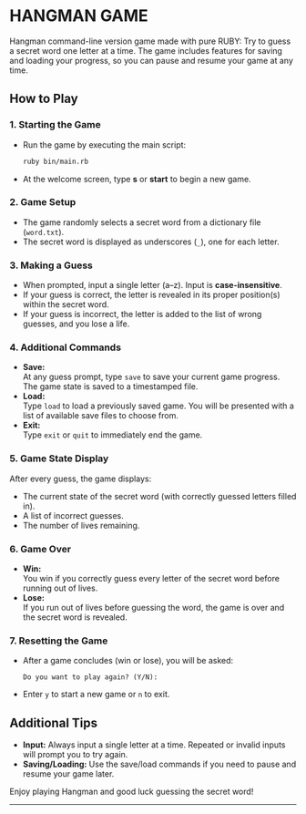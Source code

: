 # HANGMAN GAME

Hangman command-line version game made with pure RUBY: Try to guess a secret word one letter at a time. The game includes features for saving and loading your progress, so you can pause and resume your game at any time.

## How to Play

### 1. Starting the Game
- Run the game by executing the main script:
  ```bash
  ruby bin/main.rb
  ```
- At the welcome screen, type **s** or **start** to begin a new game.

### 2. Game Setup
- The game randomly selects a secret word from a dictionary file (`word.txt`).
- The secret word is displayed as underscores (`_`), one for each letter.

### 3. Making a Guess
- When prompted, input a single letter (a–z). Input is **case-insensitive**.
- If your guess is correct, the letter is revealed in its proper position(s) within the secret word.
- If your guess is incorrect, the letter is added to the list of wrong guesses, and you lose a life.

### 4. Additional Commands
- **Save:**  
  At any guess prompt, type `save` to save your current game progress. The game state is saved to a timestamped file.
- **Load:**  
  Type `load` to load a previously saved game. You will be presented with a list of available save files to choose from.
- **Exit:**  
  Type `exit` or `quit` to immediately end the game.

### 5. Game State Display
After every guess, the game displays:
- The current state of the secret word (with correctly guessed letters filled in).
- A list of incorrect guesses.
- The number of lives remaining.

### 6. Game Over
- **Win:**  
  You win if you correctly guess every letter of the secret word before running out of lives.
- **Lose:**  
  If you run out of lives before guessing the word, the game is over and the secret word is revealed.

### 7. Resetting the Game
- After a game concludes (win or lose), you will be asked:
  ```
  Do you want to play again? (Y/N):
  ```
- Enter `y` to start a new game or `n` to exit.

## Additional Tips
- **Input:** Always input a single letter at a time. Repeated or invalid inputs will prompt you to try again.
- **Saving/Loading:** Use the save/load commands if you need to pause and resume your game later.

Enjoy playing Hangman and good luck guessing the secret word!

---